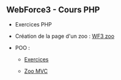 ## WebForce3 - Cours PHP


- Exercices PHP
  
- Création de la page d'un zoo :
[WF3 zoo](https://github.com/mgandrille/wf3zoo)

- POO : 

  * [Exercices](POO/exercices.php)

  * [Zoo MVC](https://github.com/mgandrille/wf3zooMVC)
